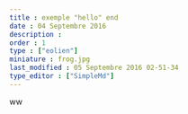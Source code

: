 ```yaml
---
title : exemple "hello" end
date : 04 Septembre 2016
description : 
order : 1
type : ["eolien"]
miniature : frog.jpg
last_modified : 05 Septembre 2016 02-51-34
type_editor : ["SimpleMd"]
---
```

ww